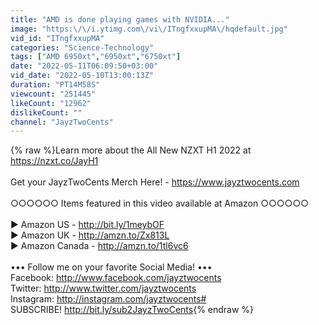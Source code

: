 ```yaml
---
title: "AMD is done playing games with NVIDIA..."
image: "https:\/\/i.ytimg.com\/vi\/ITngfxxupMA\/hqdefault.jpg"
vid_id: "ITngfxxupMA"
categories: "Science-Technology"
tags: ["AMD 6950xt","6950xt","6750xt"]
date: "2022-05-11T06:09:50+03:00"
vid_date: "2022-05-10T13:00:13Z"
duration: "PT14M58S"
viewcount: "251445"
likeCount: "12962"
dislikeCount: ""
channel: "JayzTwoCents"
---
```

{% raw %}Learn more about the All New NZXT H1 2022 at <a rel="nofollow" target="blank" href="https://nzxt.co/JayH1">https://nzxt.co/JayH1</a><br /><br />Get your JayzTwoCents Merch Here! - <a rel="nofollow" target="blank" href="https://www.jayztwocents.com">https://www.jayztwocents.com</a><br /><br />○○○○○○ Items featured in this video available at Amazon ○○○○○○<br /><br />► Amazon US - <a rel="nofollow" target="blank" href="http://bit.ly/1meybOF">http://bit.ly/1meybOF</a><br />► Amazon UK - <a rel="nofollow" target="blank" href="http://amzn.to/Zx813L">http://amzn.to/Zx813L</a><br />► Amazon Canada - <a rel="nofollow" target="blank" href="http://amzn.to/1tl6vc6">http://amzn.to/1tl6vc6</a><br /><br />••• Follow me on your favorite Social Media! •••<br />Facebook: <a rel="nofollow" target="blank" href="http://www.facebook.com/jayztwocents">http://www.facebook.com/jayztwocents</a><br />Twitter: <a rel="nofollow" target="blank" href="http://www.twitter.com/jayztwocents">http://www.twitter.com/jayztwocents</a><br />Instagram: <a rel="nofollow" target="blank" href="http://instagram.com/jayztwocents#">http://instagram.com/jayztwocents#</a><br />SUBSCRIBE! <a rel="nofollow" target="blank" href="http://bit.ly/sub2JayzTwoCents">http://bit.ly/sub2JayzTwoCents</a>{% endraw %}
